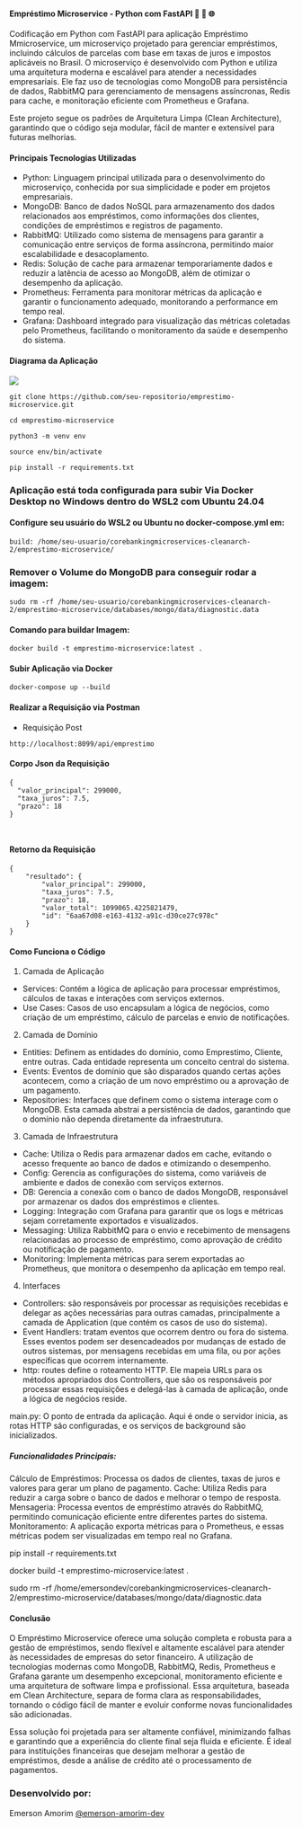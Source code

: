 #### Empréstimo Microservice - Python com FastAPI 🚀 🔄 🌐

Codificação em Python com FastAPI para aplicação Empréstimo Mmicroservice, um microserviço projetado para gerenciar empréstimos, incluindo cálculos de parcelas com base em taxas de juros e impostos aplicáveis no Brasil. O microserviço é desenvolvido com Python e utiliza uma arquitetura moderna e escalável para atender a necessidades empresariais. Ele faz uso de tecnologias como MongoDB para persistência de dados, RabbitMQ para gerenciamento de mensagens assíncronas, Redis para cache, e monitoração eficiente com Prometheus e Grafana.

Este projeto segue os padrões de Arquitetura Limpa (Clean Architecture), garantindo que o código seja modular, fácil de manter e extensível para futuras melhorias.


#### Principais Tecnologias Utilizadas

- Python: Linguagem principal utilizada para o desenvolvimento do microserviço, conhecida por sua simplicidade e poder em projetos empresariais.
- MongoDB: Banco de dados NoSQL para armazenamento dos dados relacionados aos empréstimos, como informações dos clientes, condições de empréstimos e registros de pagamento.
- RabbitMQ: Utilizado como sistema de mensagens para garantir a comunicação entre serviços de forma assíncrona, permitindo maior escalabilidade e desacoplamento.
- Redis: Solução de cache para armazenar temporariamente dados e reduzir a latência de acesso ao MongoDB, além de otimizar o desempenho da aplicação.
- Prometheus: Ferramenta para monitorar métricas da aplicação e garantir o funcionamento adequado, monitorando a performance em tempo real.
- Grafana: Dashboard integrado para visualização das métricas coletadas pelo Prometheus, facilitando o monitoramento da saúde e desempenho do sistema.

#### Diagrama da Aplicação

![](https://raw.githubusercontent.com/emersonamorim-dev/CoreBankingMicroservices-CleanArch-2/refs/heads/main/Diagrama/Diagrama-Arquitetura-Empr%C3%A9stimo-Microservices.png)


```
git clone https://github.com/seu-repositorio/emprestimo-microservice.git
```

```
cd emprestimo-microservice
```

```
python3 -m venv env
```

```
source env/bin/activate
```

```
pip install -r requirements.txt
```

### Aplicação está toda configurada para subir Via Docker Desktop no Windows dentro do WSL2 com Ubuntu 24.04

#### Configure seu usuário do WSL2 ou Ubuntu no docker-compose.yml em:

```
build: /home/seu-usuario/corebankingmicroservices-cleanarch-2/emprestimo-microservice/
```

### Remover o Volume do MongoDB para conseguir rodar a imagem:
```
sudo rm -rf /home/seu-usuario/corebankingmicroservices-cleanarch-2/emprestimo-microservice/databases/mongo/data/diagnostic.data
```

#### Comando para buildar Imagem:

``` 
docker build -t emprestimo-microservice:latest .
``` 


#### Subir Aplicação via Docker

``` 
docker-compose up --build

```

#### Realizar a Requisição via Postman

- Requisição Post

```
http://localhost:8099/api/emprestimo

```
#### Corpo Json da Requisição

```
{
  "valor_principal": 299000,
  "taxa_juros": 7.5,
  "prazo": 18
}



```

#### Retorno da Requisição

```
{
    "resultado": {
        "valor_principal": 299000,
        "taxa_juros": 7.5,
        "prazo": 18,
        "valor_total": 1099065.4225821479,
        "id": "6aa67d08-e163-4132-a91c-d30ce27c978c"
    }
}
```


#### Como Funciona o Código

1. Camada de Aplicação
- Services: Contém a lógica de aplicação para processar empréstimos, cálculos de taxas e interações com serviços externos.
- Use Cases: Casos de uso encapsulam a lógica de negócios, como criação de um empréstimo, cálculo de parcelas e envio de notificações.

2. Camada de Domínio
- Entities: Definem as entidades do domínio, como Emprestimo, Cliente, entre outras. Cada entidade representa um conceito central do sistema.
- Events: Eventos de domínio que são disparados quando certas ações acontecem, como a criação de um novo empréstimo ou a aprovação de um pagamento.
- Repositories: Interfaces que definem como o sistema interage com o MongoDB. Esta camada abstrai a persistência de dados, garantindo que o domínio não dependa diretamente da infraestrutura.

3. Camada de Infraestrutura
- Cache: Utiliza o Redis para armazenar dados em cache, evitando o acesso frequente ao banco de dados e otimizando o desempenho.
- Config: Gerencia as configurações do sistema, como variáveis de ambiente e dados de conexão com serviços externos.
- DB: Gerencia a conexão com o banco de dados MongoDB, responsável por armazenar os dados dos empréstimos e clientes.
- Logging: Integração com Grafana para garantir que os logs e métricas sejam corretamente exportados e visualizados.
- Messaging: Utiliza RabbitMQ para o envio e recebimento de mensagens relacionadas ao processo de empréstimo, como aprovação de crédito ou notificação de pagamento.
- Monitoring: Implementa métricas para serem exportadas ao Prometheus, que monitora o desempenho da aplicação em tempo real.

4. Interfaces
- Controllers: são responsáveis por processar as requisições recebidas e delegar as ações necessárias para outras camadas, principalmente a camada de Application (que contém os casos de uso do sistema).
- Event Handlers: tratam eventos que ocorrem dentro ou fora do sistema. Esses eventos podem ser desencadeados por mudanças de estado de outros sistemas, por mensagens recebidas em uma fila, ou por ações específicas que ocorrem internamente.
- http: routes define o roteamento HTTP. Ele mapeia URLs para os métodos apropriados dos Controllers, que são os responsáveis por processar essas requisições e delegá-las à camada de aplicação, onde a lógica de negócios reside.

main.py: O ponto de entrada da aplicação. Aqui é onde o servidor inicia, as rotas HTTP são configuradas, e os serviços de background são inicializados.

##### Funcionalidades Principais:
Cálculo de Empréstimos: Processa os dados de clientes, taxas de juros e valores para gerar um plano de pagamento.
Cache: Utiliza Redis para reduzir a carga sobre o banco de dados e melhorar o tempo de resposta.
Mensageria: Processa eventos de empréstimo através do RabbitMQ, permitindo comunicação eficiente entre diferentes partes do sistema.
Monitoramento: A aplicação exporta métricas para o Prometheus, e essas métricas podem ser visualizadas em tempo real no Grafana.



pip install -r requirements.txt


docker build -t emprestimo-microservice:latest .

sudo rm -rf /home/emersondev/corebankingmicroservices-cleanarch-2/emprestimo-microservice/databases/mongo/data/diagnostic.data




#### Conclusão
O Empréstimo Microservice oferece uma solução completa e robusta para a gestão de empréstimos, sendo flexível e altamente escalável para atender às necessidades de empresas do setor financeiro. A utilização de tecnologias modernas como MongoDB, RabbitMQ, Redis, Prometheus e Grafana garante um desempenho excepcional, monitoramento eficiente e uma arquitetura de software limpa e profissional. Essa arquitetura, baseada em Clean Architecture, separa de forma clara as responsabilidades, tornando o código fácil de manter e evoluir conforme novas funcionalidades são adicionadas.

Essa solução foi projetada para ser altamente confiável, minimizando falhas e garantindo que a experiência do cliente final seja fluida e eficiente. É ideal para instituições financeiras que desejam melhorar a gestão de empréstimos, desde a análise de crédito até o processamento de pagamentos.

### Desenvolvido por:
Emerson Amorim [@emerson-amorim-dev](https://www.linkedin.com/in/emerson-amorim-dev/)
